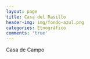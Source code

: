 ```yaml
---
layout: page
title: Casa del Rasillo
header-img: img/fondo-azul.png
categories: Etnográfico
comments: 'true'
---
```



Casa de Campo

<div class="photos">
</div>
